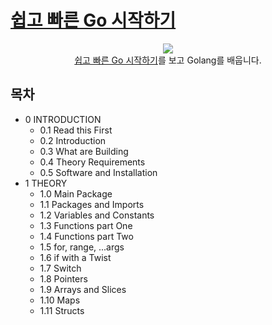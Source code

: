 # [쉽고 빠른 Go 시작하기](https://nomadcoders.co/go-for-beginners/lobby)

<p align="center">
  <img src="https://blog.kakaocdn.net/dn/p8SLx/btqQ1M52JBR/aRJqXNIsb1Mo7wBc3gBwm1/img.png">
  <br />
  <a href="https://nomadcoders.co/go-for-beginners/lobby">쉽고 빠른 Go 시작하기</a>를 보고 Golang를 배웁니다.
</p>

## 목차
- 0 INTRODUCTION
    - 0.1 Read this First
    - 0.2 Introduction
    - 0.3 What are Building
    - 0.4 Theory Requirements
    - 0.5 Software and Installation
- 1 THEORY
    - 1.0 Main Package
    - 1.1 Packages and Imports
    - 1.2 Variables and Constants
    - 1.3 Functions part One
    - 1.4 Functions part Two
    - 1.5 for, range, ...args
    - 1.6 if with a Twist
    - 1.7 Switch
    - 1.8 Pointers
    - 1.9 Arrays and Slices
    - 1.10 Maps
    - 1.11 Structs
